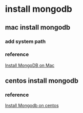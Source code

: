 # install mongodb

## mac install mongodb

### add system path

### reference

[Install MongoDB on Mac](https://treehouse.github.io/installation-guides/mac/mongo-mac.html)

## centos install mongodb

### reference

[Install Mongodb on centos](https://docs.mongodb.com/manual/tutorial/install-mongodb-on-red-hat/)


